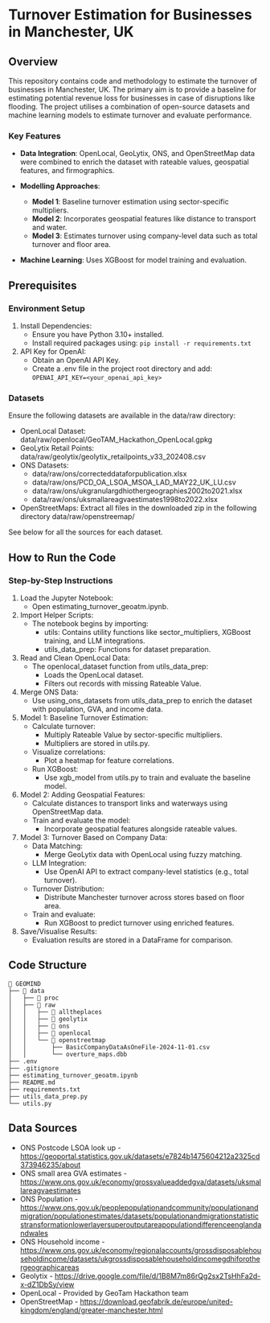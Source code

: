 # Turnover Estimation for Businesses in Manchester, UK

## Overview

This repository contains code and methodology to estimate the turnover of businesses in Manchester, UK. The primary aim is to provide a baseline for estimating potential revenue loss for businesses in case of disruptions like flooding. The project utilises a combination of open-source datasets and machine learning models to estimate turnover and evaluate performance.

### Key Features
- **Data Integration**: OpenLocal, GeoLytix, ONS, and OpenStreetMap data were combined to enrich the dataset with rateable values, geospatial features, and firmographics.
- **Modelling Approaches**:
    - **Model 1**: Baseline turnover estimation using sector-specific multipliers.
    - **Model 2**: Incorporates geospatial features like distance to transport and water.
    - **Model 3**: Estimates turnover using company-level data such as total turnover and floor area.

- **Machine Learning**: Uses XGBoost for model training and evaluation.

## Prerequisites

### Environment Setup

1. Install Dependencies:
    - Ensure you have Python 3.10+ installed.
    - Install required packages using:
        ```pip install -r requirements.txt```
2. API Key for OpenAI:
    - Obtain an OpenAI API Key.
    - Create a .env file in the project root directory and add:
        ```OPENAI_API_KEY=<your_openai_api_key>```

### Datasets
Ensure the following datasets are available in the data/raw directory:
- OpenLocal Dataset: data/raw/openlocal/GeoTAM_Hackathon_OpenLocal.gpkg
- GeoLytix Retail Points: data/raw/geolytix/geolytix_retailpoints_v33_202408.csv
- ONS Datasets:
    - data/raw/ons/correcteddataforpublication.xlsx
    - data/raw/ons/PCD_OA_LSOA_MSOA_LAD_MAY22_UK_LU.csv
    - data/raw/ons/ukgranulargdhiothergeographies2002to2021.xlsx
    - data/raw/ons/uksmallareagvaestimates1998to2022.xlsx
- OpenStreetMaps: Extract all files in the downloaded zip in the following directory data/raw/openstreemap/

See below for all the sources for each dataset.

## How to Run the Code
### Step-by-Step Instructions
1. Load the Jupyter Notebook:
    - Open estimating_turnover_geoatm.ipynb.
2. Import Helper Scripts:
    - The notebook begins by importing:
        - utils: Contains utility functions like sector_multipliers, XGBoost training, and LLM integrations.
        - utils_data_prep: Functions for dataset preparation.
3. Read and Clean OpenLocal Data:
    - The openlocal_dataset function from utils_data_prep:
        - Loads the OpenLocal dataset.
        - Filters out records with missing Rateable Value.
4. Merge ONS Data:
    - Use using_ons_datasets from utils_data_prep to enrich the dataset with population, GVA, and income data.
5. Model 1: Baseline Turnover Estimation:
    - Calculate turnover:
        - Multiply Rateable Value by sector-specific multipliers.
        - Multipliers are stored in utils.py.
    - Visualize correlations:
        - Plot a heatmap for feature correlations.
    - Run XGBoost:
        - Use xgb_model from utils.py to train and evaluate the baseline model.
6. Model 2: Adding Geospatial Features:
    - Calculate distances to transport links and waterways using OpenStreetMap data.
    - Train and evaluate the model:
        - Incorporate geospatial features alongside rateable values.
7. Model 3: Turnover Based on Company Data:
    - Data Matching:
        - Merge GeoLytix data with OpenLocal using fuzzy matching.
    - LLM Integration:
        - Use OpenAI API to extract company-level statistics (e.g., total turnover).
    - Turnover Distribution:
        - Distribute Manchester turnover across stores based on floor area.
    - Train and evaluate:
        - Run XGBoost to predict turnover using enriched features.
8. Save/Visualise Results:
    - Evaluation results are stored in a DataFrame for comparison.

## Code Structure
```
📂 GEOMIND
├── 📂 data
│   ├── 📂 proc
│   ├── 📂 raw
│   │   ├── 📂 alltheplaces
│   │   ├── 📂 geolytix
│   │   ├── 📂 ons
│   │   ├── 📂 openlocal
│   │   └── 📂 openstreetmap
│   │       ├── BasicCompanyDataAsOneFile-2024-11-01.csv
│   │       └── overture_maps.dbb
├── .env
├── .gitignore
├── estimating_turnover_geoatm.ipynb
├── README.md
├── requirements.txt
├── utils_data_prep.py
└── utils.py
```

## Data Sources
- ONS Postcode LSOA look up - https://geoportal.statistics.gov.uk/datasets/e7824b1475604212a2325cd373946235/about
- ONS small area GVA estimates - https://www.ons.gov.uk/economy/grossvalueaddedgva/datasets/uksmallareagvaestimates
- ONS Population - https://www.ons.gov.uk/peoplepopulationandcommunity/populationandmigration/populationestimates/datasets/populationandmigrationstatisticstransformationlowerlayersuperoutputareapopulationdifferenceenglandandwales
- ONS Household income - https://www.ons.gov.uk/economy/regionalaccounts/grossdisposablehouseholdincome/datasets/ukgrossdisposablehouseholdincomegdhiforothergeographicareas
- Geolytix - https://drive.google.com/file/d/1B8M7m86rQg2sx2TsHhFa2d-x-dZ1DbSy/view
- OpenLocal - Provided by GeoTam Hackathon team
- OpenStreetMap - https://download.geofabrik.de/europe/united-kingdom/england/greater-manchester.html

